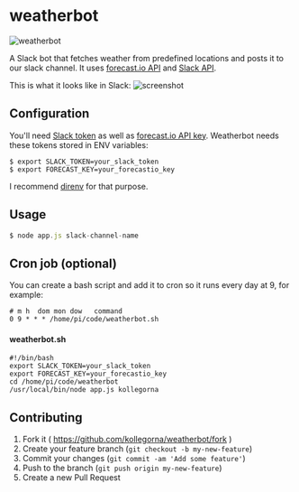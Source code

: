 # weatherbot

![weatherbot](https://raw.githubusercontent.com/kollegorna/weatherbot/master/assets/bot.jpg)

A Slack bot that fetches weather from predefined locations and posts it to our slack channel.
It uses [forecast.io API](http://forecast.io/) and [Slack API](https://api.slack.com/).

This is what it looks like in Slack:
![screenshot](https://raw.githubusercontent.com/kollegorna/weatherbot/master/assets/slack-screenshot.png)

## Configuration
You'll need [Slack token](https://api.slack.com/web) as well as [forecast.io API key](https://developer.forecast.io/). 
Weatherbot needs these tokens stored in ENV variables:

```
$ export SLACK_TOKEN=your_slack_token
$ export FORECAST_KEY=your_forecastio_key
```
I recommend [direnv](http://direnv.net/) for that purpose.

## Usage

```javascript
$ node app.js slack-channel-name
```

## Cron job (optional)
You can create a bash script and add it to cron so it runs every day at 9, for example:
```
# m h  dom mon dow   command
0 9 * * * /home/pi/code/weatherbot.sh
```

#### weatherbot.sh
```
#!/bin/bash
export SLACK_TOKEN=your_slack_token
export FORECAST_KEY=your_forecastio_key
cd /home/pi/code/weatherbot
/usr/local/bin/node app.js kollegorna
```


## Contributing

1. Fork it ( https://github.com/kollegorna/weatherbot/fork )
2. Create your feature branch (`git checkout -b my-new-feature`)
3. Commit your changes (`git commit -am 'Add some feature'`)
4. Push to the branch (`git push origin my-new-feature`)
5. Create a new Pull Request
